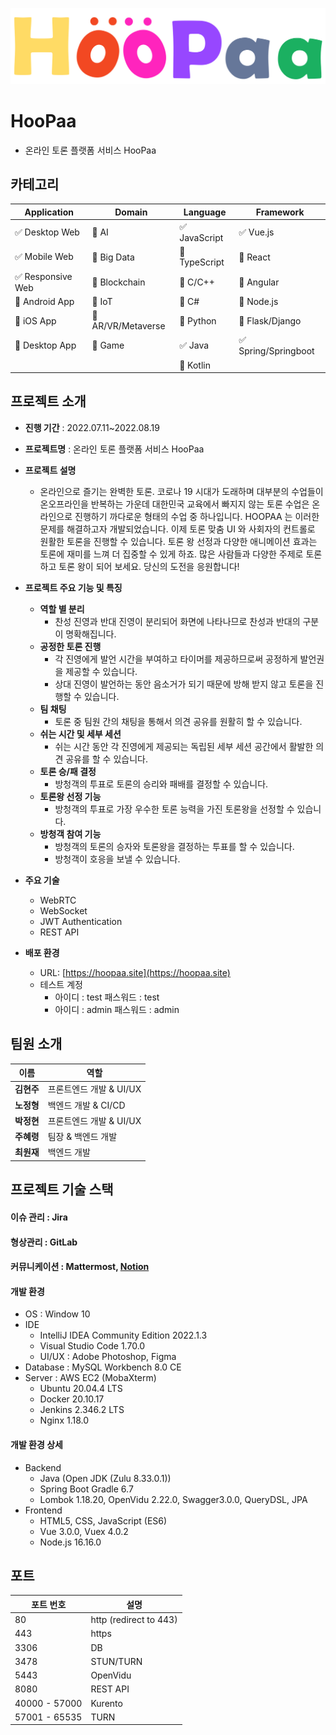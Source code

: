 ![hoopaa](./frontend/src/assets/images/071414.png)

# HooPaa 
- 온라인 토론 플랫폼 서비스 HooPaa

<!-- 필수 항목 -->

## 카테고리

| Application | Domain | Language | Framework |
| ---- | ---- | ---- | ---- |
| :white_check_mark: Desktop Web | :black_square_button: AI | :white_check_mark: JavaScript | :white_check_mark: Vue.js |
| :white_check_mark: Mobile Web | :black_square_button: Big Data | :black_square_button: TypeScript | :black_square_button: React |
| :white_check_mark: Responsive Web | :black_square_button: Blockchain | :black_square_button: C/C++ | :black_square_button: Angular |
| :black_square_button: Android App | :black_square_button: IoT | :black_square_button: C# | :black_square_button: Node.js |
| :black_square_button: iOS App | :black_square_button: AR/VR/Metaverse | :black_square_button: Python | :black_square_button: Flask/Django |
| :black_square_button: Desktop App | :black_square_button: Game | :white_check_mark: Java | :white_check_mark: Spring/Springboot |
| | | :black_square_button: Kotlin | |

<!-- 필수 항목 -->

## 프로젝트 소개
* **진행 기간** : 2022.07.11~2022.08.19 
* **프로젝트명** : 온라인 토론 플랫폼 서비스 HooPaa
* **프로젝트 설명**
  - 온라인으로 즐기는 완벽한 토론. 코로나 19 시대가 도래하며 대부분의 수업들이
온오프라인을 반복하는 가운데 대한민국 교육에서 빠지지 않는 토론 수업은
온라인으로 진행하기 까다로운 형태의 수업 중 하나입니다.
HOOPAA 는 이러한 문제를 해결하고자 개발되었습니다. 이제 토론 맞춤 UI 와
사회자의 컨트롤로 원활한 토론을 진행할 수 있습니다. 토론 왕 선정과 다양한
애니메이션 효과는 토론에 재미를 느껴 더 집중할 수 있게 하죠. 많은 사람들과
다양한 주제로 토론하고 토론 왕이 되어 보세요. 당신의 도전을 응원합니다!
* **프로젝트 주요 기능 및 특징**
  - **역할 별 분리**
    - 찬성 진영과 반대 진영이 분리되어 화면에 나타나므로 찬성과 반대의 구분이 명확해집니다.
  - **공정한 토론 진행** 
    - 각 진영에게 발언 시간을 부여하고 타이머를 제공하므로써 공정하게 발언권을 제공할 수 있습니다.
    - 상대 진영이 발언하는 동안 음소거가 되기 때문에 방해 받지 않고 토론을 진행할 수 있습니다.
  - **팀 채팅**
    - 토론 중 팀원 간의 채팅을 통해서 의견 공유를 원활히 할 수 있습니다. 
  - **쉬는 시간 및 세부 세션**
    - 쉬는 시간 동안 각 진영에게 제공되는 독립된 세부 세션 공간에서 활발한 의견 공유를 할 수 있습니다.
  - **토론 승/패 결정**
    - 방청객의 투표로 토론의 승리와 패배를 결정할 수 있습니다. 
  - **토론왕 선정 기능** 
    - 방청객의 투표로 가장 우수한 토론 능력을 가진 토론왕을 선정할 수 있습니다.
  - **방청객 참여 기능**
    - 방청객의 토론의 승자와 토론왕을 결정하는 투표를 할 수 있습니다.
    - 방청객이 호응을 보낼 수 있습니다.

* **주요 기술**
  - WebRTC
  - WebSocket
  - JWT Authentication
  - REST API

* **배포 환경**
  - URL: [https://hoopaa.site](https://hoopaa.site)
  - 테스트 계정
    - 아이디 : test 패스워드 : test
    - 아이디 : admin 패스워드 : admin

<!-- 자유 양식 -->
## 팀원 소개
| 이름  | 역할  |
| ---- | ---- | 
| **김현주** | 프론트엔드 개발 & UI/UX| 
| **노정형** | 백엔드 개발 & CI/CD|
| **박정현** | 프론트엔드 개발 & UI/UX |
| **주혜령** | 팀장 & 백엔드 개발|
| **최원재** | 백엔드 개발 |


## 프로젝트 기술 스택
#### 이슈 관리 : Jira
#### 형상관리 : GitLab
#### 커뮤니케이션 : Mattermost, [Notion](https://www.notion.so/Team-B302-5db87fcb7871413a875b4e5c2511e2f0)
#### 개발 환경
- OS : Window 10
- IDE
  - IntelliJ IDEA Community Edition 2022.1.3
  - Visual Studio Code 1.70.0
  - UI/UX : Adobe Photoshop, Figma
- Database : MySQL Workbench 8.0 CE
- Server : AWS EC2 (MobaXterm)
  - Ubuntu 20.04.4 LTS
  - Docker 20.10.17
  - Jenkins 2.346.2 LTS
  - Nginx 1.18.0
#### 개발 환경 상세 
- Backend
  - Java (Open JDK (Zulu 8.33.0.1))
  - Spring Boot Gradle 6.7
  - Lombok 1.18.20, OpenVidu 2.22.0, Swagger3.0.0, QueryDSL, JPA
- Frontend
  - HTML5, CSS, JavaScript (ES6)
  - Vue 3.0.0, Vuex 4.0.2
  - Node.js 16.16.0

## 포트
| 포트 번호| 설명 |
| --- | --- |
| 80 | http (redirect to 443) |
| 443 | https |
| 3306 | DB |
| 3478 | STUN/TURN |
| 5443 | OpenVidu  |
| 8080 | REST API |
| 40000 - 57000 | Kurento  |
| 57001 - 65535 | TURN |
